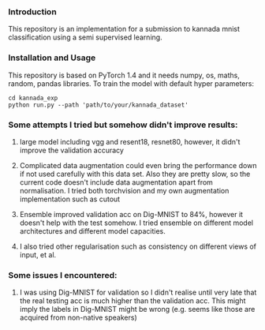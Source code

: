 ### Introduction
This repository is an implementation for a submission to kannada mnist classification
using a semi supervised learning.


### Installation and Usage
This repository is based on PyTorch 1.4 and it needs numpy, os, maths, random, pandas libraries.
To train the model with default hyper parameters:

   ```shell
   cd kannada_exp
   python run.py --path 'path/to/your/kannada_dataset' 
   ```

### Some attempts I tried but somehow didn't improve results:
1. large model including vgg and resent18, resnet80, however, it didn't improve the validation accuracy

2. Complicated data augmentation could even bring the performance down 
if not used carefully with this data set. Also they are pretty slow, so the current code doesn't
include data augmentation apart from normalisation. I tried both torchvision and my own augmentation implementation such as cutout

3. Ensemble improved validation acc on Dig-MNIST to 84%, however it doesn't help
with the test somehow. I tried ensemble on different model architectures and different
model capacities.

4. I also tried other regularisation such as consistency on different views of input, et al.


### Some issues I encountered:
1. I was using Dig-MNIST for validation so I didn't realise until very late 
that the real testing acc is much higher than the validation acc. 
This might imply the labels in Dig-MNIST might be wrong (e.g. seems like those are
acquired from non-native speakers)

